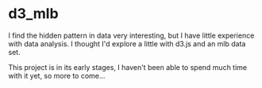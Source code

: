 # d3_mlb

I find the hidden pattern in data very interesting, but I have little experience with data analysis. 
I thought I'd explore a little with d3.js and an mlb data set.

This project is in its early stages, I haven't been able to spend much time with it yet, so more to come...
